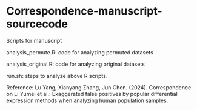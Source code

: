# Correspondence-manuscript-sourcecode

Scripts for manuscript

analysis_permute.R: code for analyzing permuted datasets

analysis_original.R: code for analyzing original datasets

run.sh: steps to analyze above R scripts.

Reference: Lu Yang, Xianyang Zhang, Jun Chen. (2024). Correspondence on Li Yumei et al.: Exaggerated false positives by popular differential expression methods when analyzing human population samples. 
